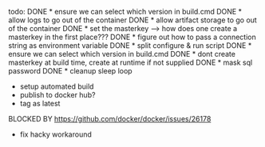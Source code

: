 ﻿todo:
DONE * ensure we can select which version in build.cmd
DONE * allow logs to go out of the container
DONE * allow artifact storage to go out of the container
DONE * set the masterkey --> how does one create a masterkey in the first place???
DONE * figure out how to pass a connection string as environment variable
DONE * split configure & run script
DONE * ensure we can select which version in build.cmd
DONE * dont create masterkey at build time, create at runtime if not supplied
DONE * mask sql password
DONE * cleanup sleep loop
* setup automated build
* publish to docker hub?
* tag as latest


BLOCKED BY https://github.com/docker/docker/issues/26178
* fix hacky workaround